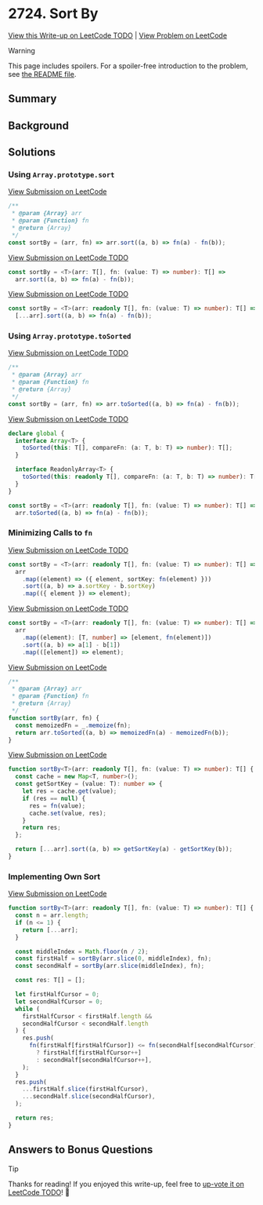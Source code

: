 # 2724. Sort By

[View this Write-up on LeetCode TODO](https://leetcode.com/problems/sort-by/solutions/) | [View Problem on LeetCode](https://leetcode.com/problems/sort-by/)

> [!WARNING]  
> This page includes spoilers. For a spoiler-free introduction to the problem, see [the README file](README.md).

## Summary

## Background

## Solutions

### Using `Array.prototype.sort`

[View Submission on LeetCode](https://leetcode.com/problems/sort-by/submissions/1378429436/)

```javascript []
/**
 * @param {Array} arr
 * @param {Function} fn
 * @return {Array}
 */
const sortBy = (arr, fn) => arr.sort((a, b) => fn(a) - fn(b));
```

[View Submission on LeetCode TODO]()

```typescript []
const sortBy = <T>(arr: T[], fn: (value: T) => number): T[] =>
  arr.sort((a, b) => fn(a) - fn(b));
```

[View Submission on LeetCode TODO]()

```typescript []
const sortBy = <T>(arr: readonly T[], fn: (value: T) => number): T[] =>
  [...arr].sort((a, b) => fn(a) - fn(b));
```

### Using `Array.prototype.toSorted`

[View Submission on LeetCode TODO]()

```javascript []
/**
 * @param {Array} arr
 * @param {Function} fn
 * @return {Array}
 */
const sortBy = (arr, fn) => arr.toSorted((a, b) => fn(a) - fn(b));
```

[View Submission on LeetCode TODO]()

```typescript []
declare global {
  interface Array<T> {
    toSorted(this: T[], compareFn: (a: T, b: T) => number): T[];
  }

  interface ReadonlyArray<T> {
    toSorted(this: readonly T[], compareFn: (a: T, b: T) => number): T[];
  }
}

const sortBy = <T>(arr: readonly T[], fn: (value: T) => number): T[] =>
  arr.toSorted((a, b) => fn(a) - fn(b));
```

### Minimizing Calls to `fn`

[View Submission on LeetCode TODO]()

```typescript []
const sortBy = <T>(arr: readonly T[], fn: (value: T) => number): T[] =>
  arr
    .map((element) => ({ element, sortKey: fn(element) }))
    .sort((a, b) => a.sortKey - b.sortKey)
    .map(({ element }) => element);
```

[View Submission on LeetCode TODO]()

```typescript []
const sortBy = <T>(arr: readonly T[], fn: (value: T) => number): T[] =>
  arr
    .map((element): [T, number] => [element, fn(element)])
    .sort((a, b) => a[1] - b[1])
    .map(([element]) => element);
```

[View Submission on LeetCode](https://leetcode.com/problems/sort-by/submissions/1378433879/)

```javascript []
/**
 * @param {Array} arr
 * @param {Function} fn
 * @return {Array}
 */
function sortBy(arr, fn) {
  const memoizedFn = _.memoize(fn);
  return arr.toSorted((a, b) => memoizedFn(a) - memoizedFn(b));
}
```

[View Submission on LeetCode](https://leetcode.com/problems/sort-by/submissions/1378432975/)

```typescript []
function sortBy<T>(arr: readonly T[], fn: (value: T) => number): T[] {
  const cache = new Map<T, number>();
  const getSortKey = (value: T): number => {
    let res = cache.get(value);
    if (res == null) {
      res = fn(value);
      cache.set(value, res);
    }
    return res;
  };

  return [...arr].sort((a, b) => getSortKey(a) - getSortKey(b));
}
```

### Implementing Own Sort

[View Submission on LeetCode](https://leetcode.com/problems/sort-by/submissions/1378430770/)

```typescript []
function sortBy<T>(arr: readonly T[], fn: (value: T) => number): T[] {
  const n = arr.length;
  if (n <= 1) {
    return [...arr];
  }

  const middleIndex = Math.floor(n / 2);
  const firstHalf = sortBy(arr.slice(0, middleIndex), fn);
  const secondHalf = sortBy(arr.slice(middleIndex), fn);

  const res: T[] = [];

  let firstHalfCursor = 0;
  let secondHalfCursor = 0;
  while (
    firstHalfCursor < firstHalf.length &&
    secondHalfCursor < secondHalf.length
  ) {
    res.push(
      fn(firstHalf[firstHalfCursor]) <= fn(secondHalf[secondHalfCursor])
        ? firstHalf[firstHalfCursor++]
        : secondHalf[secondHalfCursor++],
    );
  }
  res.push(
    ...firstHalf.slice(firstHalfCursor),
    ...secondHalf.slice(secondHalfCursor),
  );

  return res;
}
```

## Answers to Bonus Questions

> [!TIP]  
> Thanks for reading! If you enjoyed this write-up, feel free to [up-vote it on LeetCode TODO](https://leetcode.com/problems/sort-by/solutions/)! 🙏
